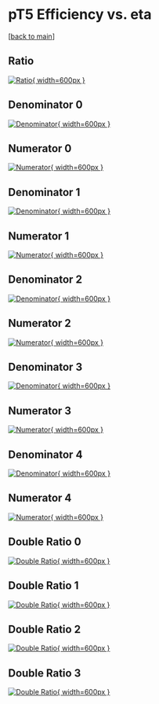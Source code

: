 # pT5 Efficiency vs. eta

[[back to main](./)]



## Ratio

[![Ratio](../mtv/var/pT5_base_0_-1_eff_eta.png){ width=600px }](../mtv/var/pT5_base_0_-1_eff_eta.pdf)

## Denominator 0

[![Denominator](../mtv/den/pT5_base_0_-1_eff_eta_den0.png){ width=600px }](../mtv/den/pT5_base_0_-1_eff_eta_den0.pdf)

## Numerator 0

[![Numerator](../mtv/num/pT5_base_0_-1_eff_eta_num0.png){ width=600px }](../mtv/num/pT5_base_0_-1_eff_eta_num0.pdf)

## Denominator 1

[![Denominator](../mtv/den/pT5_base_0_-1_eff_eta_den1.png){ width=600px }](../mtv/den/pT5_base_0_-1_eff_eta_den1.pdf)

## Numerator 1

[![Numerator](../mtv/num/pT5_base_0_-1_eff_eta_num1.png){ width=600px }](../mtv/num/pT5_base_0_-1_eff_eta_num1.pdf)

## Denominator 2

[![Denominator](../mtv/den/pT5_base_0_-1_eff_eta_den2.png){ width=600px }](../mtv/den/pT5_base_0_-1_eff_eta_den2.pdf)

## Numerator 2

[![Numerator](../mtv/num/pT5_base_0_-1_eff_eta_num2.png){ width=600px }](../mtv/num/pT5_base_0_-1_eff_eta_num2.pdf)

## Denominator 3

[![Denominator](../mtv/den/pT5_base_0_-1_eff_eta_den3.png){ width=600px }](../mtv/den/pT5_base_0_-1_eff_eta_den3.pdf)

## Numerator 3

[![Numerator](../mtv/num/pT5_base_0_-1_eff_eta_num3.png){ width=600px }](../mtv/num/pT5_base_0_-1_eff_eta_num3.pdf)

## Denominator 4

[![Denominator](../mtv/den/pT5_base_0_-1_eff_eta_den4.png){ width=600px }](../mtv/den/pT5_base_0_-1_eff_eta_den4.pdf)

## Numerator 4

[![Numerator](../mtv/num/pT5_base_0_-1_eff_eta_num4.png){ width=600px }](../mtv/num/pT5_base_0_-1_eff_eta_num4.pdf)

## Double Ratio 0

[![Double Ratio](../mtv/ratio/pT5_base_0_-1_eff_eta_ratio0.png){ width=600px }](../mtv/ratio/pT5_base_0_-1_eff_eta_ratio0.pdf)

## Double Ratio 1

[![Double Ratio](../mtv/ratio/pT5_base_0_-1_eff_eta_ratio1.png){ width=600px }](../mtv/ratio/pT5_base_0_-1_eff_eta_ratio1.pdf)

## Double Ratio 2

[![Double Ratio](../mtv/ratio/pT5_base_0_-1_eff_eta_ratio2.png){ width=600px }](../mtv/ratio/pT5_base_0_-1_eff_eta_ratio2.pdf)

## Double Ratio 3

[![Double Ratio](../mtv/ratio/pT5_base_0_-1_eff_eta_ratio3.png){ width=600px }](../mtv/ratio/pT5_base_0_-1_eff_eta_ratio3.pdf)

